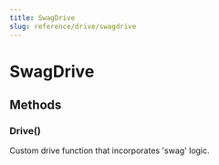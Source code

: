 ```yaml
---
title: SwagDrive
slug: reference/drive/swagdrive
---
```


# SwagDrive

## Methods

### Drive()

Custom drive function that incorporates 'swag' logic.

